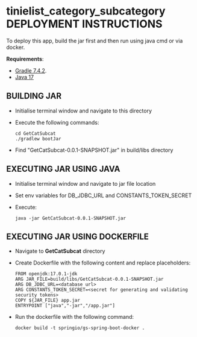 # tinielist_category_subcategory DEPLOYMENT INSTRUCTIONS

To deploy this app, build the jar first and then run using java cmd or via docker.

**Requirements**:
  - [Gradle 7.4.2](https://gradle.org/releases/).
  - [Java 17](https://www.oracle.com/java/technologies/javase/jdk17-archive-downloads.html)

## BUILDING JAR
  - Initialise terminal window and navigate to this directory
  - Execute the following commands:
 
        cd GetCatSubcat
        ./gradlew bootJar
   
  - Find "GetCatSubcat-0.0.1-SNAPSHOT.jar" in build/libs directory

## EXECUTING JAR USING JAVA
  - Initialise terminal window and navigate to jar file location
  - Set env variables for DB_JDBC_URL and CONSTANTS_TOKEN_SECRET
  - Execute:
  
        java -jar GetCatSubcat-0.0.1-SNAPSHOT.jar

## EXECUTING JAR USING DOCKERFILE
  - Navigate to **GetCatSubcat** directory
  - Create Dockerfile with the following content and replace placeholders:
        
        FROM openjdk:17.0.1-jdk
        ARG JAR_FILE=build/libs/GetCatSubcat-0.0.1-SNAPSHOT.jar
        ARG DB_JDBC_URL=<database url>
        ARG CONSTANTS_TOKEN_SECRET=<secret for generating and validating security tokens>
        COPY ${JAR_FILE} app.jar
        ENTRYPOINT ["java","-jar","/app.jar"]
        
  - Run the dockerfile with the following command:
        
        docker build -t springio/gs-spring-boot-docker .
